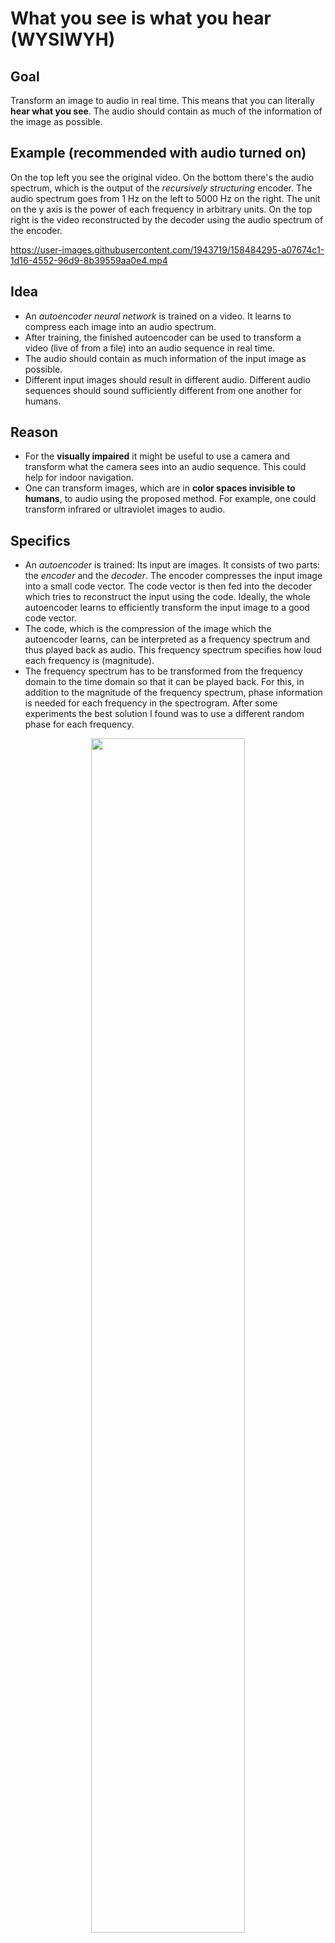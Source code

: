 # What you see is what you hear (WYSIWYH)

## Goal

Transform an image to audio in real time. This means that you can literally **hear what you see**. The audio should contain as much of the information of the image as possible. 

## Example (recommended with audio turned on)

On the top left you see the original video. On the bottom there's the audio spectrum, which is the output of the *recursively structuring* encoder.  The audio spectrum goes from 1 Hz on the left to 5000 Hz on the right. The unit on the y axis is the power of each frequency in arbitrary units. On the top right is the video reconstructed by the decoder using the audio spectrum of the encoder. 

https://user-images.githubusercontent.com/1943719/158484295-a07674c1-1d16-4552-96d9-8b39559aa0e4.mp4

## Idea

- An *autoencoder neural network* is trained on a video. It learns to compress each image into an audio spectrum. 
- After training, the finished autoencoder can be used to transform a video (live of from a file) into an audio sequence in real time. 
- The audio should contain as much information of the input image as possible.
- Different input images should result in different audio. Different audio sequences should sound sufficiently different from one another for humans. 

## Reason

- For the **visually impaired** it might be useful to use a camera and transform what the camera sees into an audio sequence. This could help for indoor navigation. 
- One can transform images, which are in **color spaces invisible to humans**, to audio using the proposed method. For example, one could transform infrared or ultraviolet images to audio. 

## Specifics

- An *autoencoder* is trained: Its input are images. It consists of two parts: the *encoder* and the *decoder*. The encoder compresses the input image into a small code vector. The code vector is then fed into the decoder which tries to reconstruct the input using the code. Ideally, the whole autoencoder learns to efficiently transform the input image to a good code vector.
- The code, which is the compression of the image which the autoencoder learns, can be interpreted as a frequency spectrum and thus played back as audio. This frequency spectrum specifies how loud each frequency is (magnitude).
- The frequency spectrum has to be transformed from the frequency domain to the time domain so that it can be played back. For this, in addition to the magnitude of the frequency spectrum, phase information is needed for each frequency in the spectrogram. After some experiments the best solution I found was to use a different random phase for each frequency. 

<p align="center">
<img src="https://user-images.githubusercontent.com/1943719/158268456-720dd062-17fe-4321-a722-3c7b2220c87f.svg" width="70%">
</p>
    
## The autoencoder code

### Recursively structuring encoder

If a regular autoencoder is trained, the code of the encoder is, for example, a vector consisting of 100 real numbers. The problem is that the elements of the vector are completely independent of each other. The element at position 3 is not similar to the element at position 4 at all. This is problematic because if this vector would be interpreted as a frequency spectrum, it would be hard for humans to perceive. For example, let's assume the 3rd element of the vector maps to the frequency of 100 Hz and and 4th element maps to the frequency of 101 Hz. If the 3rd element would have a significantly larger magnitude than the 4th element, it would mean that 100 Hz is significantly louder than 101 Hz. However, for a human this would not be distinguishable since these frequencies are too close, since they are just 1 Hz apart. For humans, large differences in the input image have to result in large differences in the audio spectrum which is generated. 

To achieve this, I propose the **recursively structuring encoder**. The concept is the following: During training, parts of the code, which is output by the encoder, are randomly averaged. This is done by randomly choosing a level of averaging. As can be seen in the following example images, the code is averaged up to a certain level. In the most extreme case, the whole code is averaged. Then the only information the decoder has is one real number. One level less extreme is when the lower half of the code is averaged and the upper half is averaged. The code then consists of two real numbers. Even less extreme is when the code is averaged in four groups, eight groups, sixtreen groups etc. or not averaged at all. 

#### Levels of averaging during training, example 1
![levels 1 drawio-3](https://user-images.githubusercontent.com/1943719/158484909-0338dbc5-c6bb-4cac-8385-82343a5def40.png)
#### Levels of averaging during training, example 2
![levels 2 drawio-3](https://user-images.githubusercontent.com/1943719/158484939-346f98e4-8770-4436-b66b-0c8fec4b3857.png)

This averaging of the code leads to the decoder getting less information than intended by the encoder. For example, if the 1st element of the vector has value 10 and the 2nd one value 60, it could happen that these two values are averaged and the decoder gets the 1st element as the average 35 and the 2nd element also as the average 35. This would mean that if they are randomly averaged, the 1st and 2nd component cannot represent individual information, only their average matters. This results in the encoder realizing than it doesn't make sense to use adjacent elements of the vector to encode very important information since it could be averaged away. Thus, it will learn to encode the most important information in a way that it is still preserved even when it is averaged. For example, it could learn to encode important information as the difference between the lower and the upper half of the code since the likelihood of them being averaged is small. 

### Equal distribution of the code

Furthermore, the **code should be equally distributed** in a certain space: For example, the autoencoder could learn to only use values between 0.0001 and 0.0002 and encode all information there. This would work because computers can differentiate between tiny differences of numbers but humans cannot. Thus, during training I add a penalty which makes sure that all values in the code are uniformly distributed between 0 and 1. 

### Bright should be loud

Since the bright white light has the highest power, it should also be the loudest. Thus, I also encourage the training to maximize the correlation between image brightness and the average magnitude of the audio spectrum. 

## Training

For training, there needs to be a directory with training images: 

    python learn.py --mode train --data_dir <path_to_training_image_folder>
    
To generate the training images, you can use ffmpeg. It is optional to crop the images. However, I personally prefer 4:3 over 16:9 as the input. In the following example, the input video is in 1920x1080 and cropped to be 4:3.  

    ffmpeg -i <path_to_video_file> -filter:v "crop=1440:1080:240:0" <path_to_training_image_folder>/image%06d.jpg -hide_banner

## Transform video file to audio

    python learn.py --mode live --video_source <path_to_video_file> --weights <path_to_output_of_training>/variables/variables
    
You can, for example, use the video demo.mp4 that is included in the repository. 

## Transform video stream to audio

    python learn.py --mode live --video_source 0 --weights <path_to_output_of_training>/variables/variables
